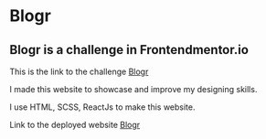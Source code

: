 # Blogr

## Blogr is a challenge in Frontendmentor.io


This is the link to the challenge
[Blogr](https://www.frontendmentor.io/challenges/blogr-landing-page-EX2RLAApP)

I made this website to showcase and improve my designing skills.

I use HTML, SCSS, ReactJs to make this website.

Link to the deployed website
[Blogr](https://frontend-blogr.netlify.app/)
